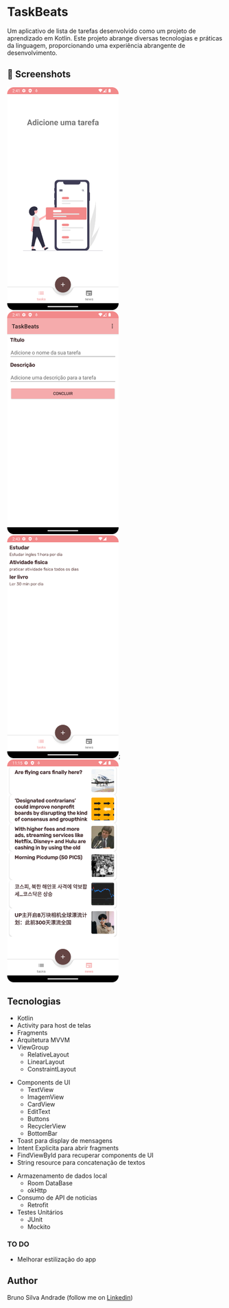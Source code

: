 # TaskBeats
Um aplicativo de lista de tarefas desenvolvido como um projeto de aprendizado em Kotlin. Este projeto abrange diversas tecnologias e práticas da linguagem, 
proporcionando uma experiência abrangente de desenvolvimento.

## :camera_flash: Screenshots
<!-- You can add more screenshots here if you like -->
<img src="/results/imagem1.png" width="260">&emsp;<img src="/results/imagem2.png" width="260">&emsp;<img src="/results/imagem3.png" width="260">;<img src="/results/imagem4.png" width="260">

## Tecnologias
* Kotlin
* Activity para host de telas
* Fragments
* Arquitetura MVVM
* ViewGroup
    * RelativeLayout
    * LinearLayout
    * ConstraintLayout
- Components de UI
    - TextView
    - ImagemView
    - CardView
    - EditText
    - Buttons
    - RecyclerView
    - BottomBar
- Toast para display de mensagens
- Intent Explicita para abrir fragments
- FindViewById para recuperar components de UI
- String resource para concatenação de textos
* Armazenamento de dados local
    * Room DataBase
    * okHttp
* Consumo de API de noticias
   - Retrofit
* Testes Unitários
   - JUnit
   - Mockito


### TO DO
- Melhorar estilização do app

## Author
Bruno Silva Andrade (follow me on [Linkedin](https://linkedin.com/in/bruno-andrade-312a48141))
